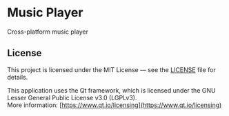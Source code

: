 # Music Player
Cross-platform music player

## License
This project is licensed under the MIT License — see the [LICENSE](./LICENSE) file for details.

This application uses the Qt framework, which is licensed under the GNU Lesser General Public License v3.0 (LGPLv3).  
More information: [https://www.qt.io/licensing](https://www.qt.io/licensing)
